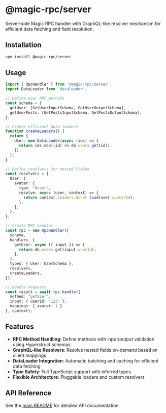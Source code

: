 # @magic-rpc/server

Server-side Magic RPC handler with GraphQL-like resolver mechanism for efficient data fetching and field resolution.

## Installation

```bash
npm install @magic-rpc/server
```

## Usage

```typescript
import { RpcHandler } from '@magic-rpc/server';
import DataLoader from 'dataloader';

// Define your RPC methods
const schema = {
  getUser: [GetUserInputSchema, GetUserOutputSchema],
  getUserPosts: [GetPostsInputSchema, GetPostsOutputSchema],
};

// Create efficient data loaders
function createLoaders() {
  return {
    User: new DataLoader(async (ids) => {
      return ids.map((id) => db.users.get(id));
    }),
  };
}

// Define resolvers for nested fields
const resolvers = {
  User: {
    avatar: {
      type: "Asset",
      resolve: async (user, context) => {
        return context.loaders.Asset.load(user.avatarId);
      },
    },
  },
};

// Create RPC handler
const rpc = new RpcHandler({
  schema,
  handlers: {
    getUser: async ({ input }) => {
      return db.users.get(input.userId);
    },
  },
  types: { User: UserSchema },
  resolvers,
  createLoaders,
});

// Handle requests
const result = await rpc.handle({
  method: "getUser",
  input: { userId: "123" },
  mappings: { avatar: 1 }
}, context);
```

## Features

- **RPC Method Handling**: Define methods with input/output validation using Hyperstruct schemas
- **GraphQL-like Resolvers**: Resolve nested fields on-demand based on client mappings
- **DataLoader Integration**: Automatic batching and caching for efficient data fetching
- **Type Safety**: Full TypeScript support with inferred types
- **Flexible Architecture**: Pluggable loaders and custom resolvers

## API Reference

See the [main README](../../README.md) for detailed API documentation.